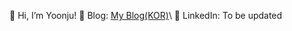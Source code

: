 👋 Hi, I’m Yoonju!
🌟 Blog: [My Blog(KOR)](https://blog.naver.com/emma_c__)\
🌟 LinkedIn: To be updated

<!---
yjecho/yjecho is a ✨ special ✨ repository because its `README.md` (this file) appears on your GitHub profile.
You can click the Preview link to take a look at your changes.
--->
